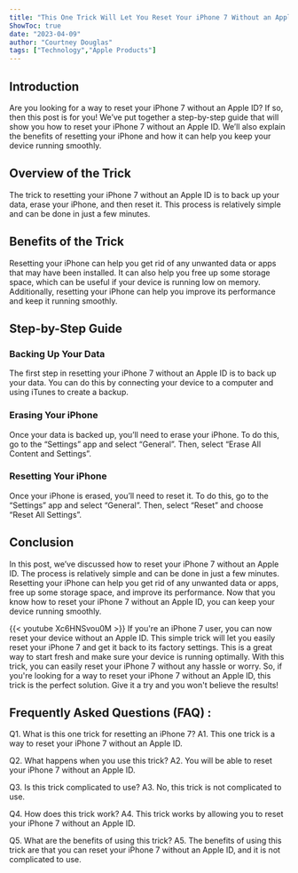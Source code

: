 ```yaml
---
title: "This One Trick Will Let You Reset Your iPhone 7 Without an Apple ID - You Won't Believe What Happens Next!"
ShowToc: true 
date: "2023-04-09"
author: "Courtney Douglas" 
tags: ["Technology","Apple Products"]
---
```

## Introduction 
Are you looking for a way to reset your iPhone 7 without an Apple ID? If so, then this post is for you! We’ve put together a step-by-step guide that will show you how to reset your iPhone 7 without an Apple ID. We’ll also explain the benefits of resetting your iPhone and how it can help you keep your device running smoothly.

## Overview of the Trick
The trick to resetting your iPhone 7 without an Apple ID is to back up your data, erase your iPhone, and then reset it. This process is relatively simple and can be done in just a few minutes. 

## Benefits of the Trick
Resetting your iPhone can help you get rid of any unwanted data or apps that may have been installed. It can also help you free up some storage space, which can be useful if your device is running low on memory. Additionally, resetting your iPhone can help you improve its performance and keep it running smoothly.

## Step-by-Step Guide

### Backing Up Your Data
The first step in resetting your iPhone 7 without an Apple ID is to back up your data. You can do this by connecting your device to a computer and using iTunes to create a backup.

### Erasing Your iPhone
Once your data is backed up, you’ll need to erase your iPhone. To do this, go to the “Settings” app and select “General”. Then, select “Erase All Content and Settings”.

### Resetting Your iPhone
Once your iPhone is erased, you’ll need to reset it. To do this, go to the “Settings” app and select “General”. Then, select “Reset” and choose “Reset All Settings”.

## Conclusion
In this post, we’ve discussed how to reset your iPhone 7 without an Apple ID. The process is relatively simple and can be done in just a few minutes. Resetting your iPhone can help you get rid of any unwanted data or apps, free up some storage space, and improve its performance. Now that you know how to reset your iPhone 7 without an Apple ID, you can keep your device running smoothly.

{{< youtube Xc6HNSvou0M >}} 
If you're an iPhone 7 user, you can now reset your device without an Apple ID. This simple trick will let you easily reset your iPhone 7 and get it back to its factory settings. This is a great way to start fresh and make sure your device is running optimally. With this trick, you can easily reset your iPhone 7 without any hassle or worry. So, if you're looking for a way to reset your iPhone 7 without an Apple ID, this trick is the perfect solution. Give it a try and you won't believe the results!

## Frequently Asked Questions (FAQ) :
Q1. What is this one trick for resetting an iPhone 7?
A1. This one trick is a way to reset your iPhone 7 without an Apple ID.

Q2. What happens when you use this trick?
A2. You will be able to reset your iPhone 7 without an Apple ID.

Q3. Is this trick complicated to use?
A3. No, this trick is not complicated to use.

Q4. How does this trick work?
A4. This trick works by allowing you to reset your iPhone 7 without an Apple ID.

Q5. What are the benefits of using this trick?
A5. The benefits of using this trick are that you can reset your iPhone 7 without an Apple ID, and it is not complicated to use.



